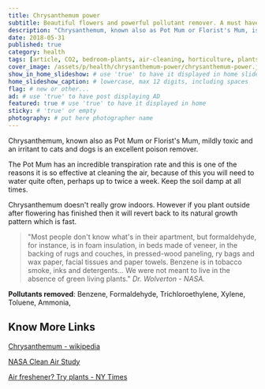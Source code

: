 ```yaml
---
title: Chrysanthemum power
subtitle: Beautiful flowers and powerful pollutant remover. A must have for an healthy home.
description: "Chrysanthemum, known also as Pot Mum or Florist's Mum, is an excellent poison remover. The Pot Mum has an incredible transpiration rate and this is one of... "
date: 2018-05-31
published: true
category: health
tags: [article, CO2, bedroom-plants, air-cleaning, horticulture, plants, learning, wellness]
cover_image: /assets/p/health/chrysanthemum-power/chrysanthemum-power.jpg
show_in_home_slideshow: # use 'true' to have it displayed in home slideshow
home_slideshow_caption: # lowercase, max 12 digits, including spaces
flag: # new or other...
ad: # use 'true' to have post displaying AD
featured: true # use 'true' to have it displayed in home
sticky: # 'true' or empty
photography: # put here photographer name
---
```

Chrysanthemum, known also as Pot Mum or Florist's Mum, mildly toxic and an irritant to cats and dogs is an excellent poison remover.

The Pot Mum has an incredible transpiration rate and this is one of the reasons it is so effective at cleaning the air, because of this you will need to water quite often, perhaps up to twice a week. Keep the soil damp at all times.

Chrysanthemum doesn't really grow indoors. However if you plant outside after flowering has finished then it will revert back to its natural growth pattern which is fast.

>"Most people don't know what's in their apartment, but formaldehyde, for instance, is in foam insulation, in beds made of veneer, in the backing of rugs and couches, in pressed-wood paneling, ry bags and wax paper, facial tissues and paper towels. Benzene is in tobacco smoke, inks and detergents... We were not meant to live in the absence of green living plants." _Dr. Wolverton - NASA._


**Pollutants removed**: Benzene, Formaldehyde, Trichloroethylene, Xylene, Toluene, Ammonia,


## Know More Links

[Chrysanthemum - wikipedia](https://en.wikipedia.org/wiki/Chrysanthemum_morifolium)

[NASA Clean Air Study](https://en.wikipedia.org/wiki/NASA_Clean_Air_Study)

[Air freshener? Try plants - NY Times](https://www.nytimes.com/1994/02/13/nyregion/cuttings-need-an-air-freshener-try-plants.html)
